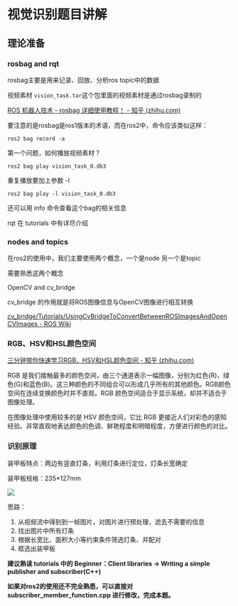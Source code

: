 # 视觉识别题目讲解



## 理论准备



### rosbag and rqt

rosbag主要是用来记录、回放、分析ros topic中的数据

视频素材 `vision_task.tar`这个包里面的视频素材是通过rosbag录制的

[ROS 机器人技术 - rosbag 详细使用教程！ - 知乎 (zhihu.com)](https://zhuanlan.zhihu.com/p/151444739)

要注意的是rosbag是ros1版本的术语，而在ros2中，命令应该类似这样：

```
ros2 bag record -a
```



第一个问题，如何播放视频素材？

```
ros2 bag play vision_task_0.db3
```



重复播放要加上参数 -l

```
ros2 bag play -l vision_task_0.db3
```

还可以用 info 命令查看这个bag的相关信息


rqt 在 tutorials 中有详尽介绍





### nodes and topics

在ros2的使用中，我们主要使用两个概念，一个是node 另一个是topic

需要熟悉这两个概念


OpenCV and cv_bridge

cv_bridge 的作用就是将ROS图像信息与OpenCV图像进行相互转换

[cv_bridge/Tutorials/UsingCvBridgeToConvertBetweenROSImagesAndOpenCVImages - ROS Wiki](http://wiki.ros.org/cv_bridge/Tutorials/UsingCvBridgeToConvertBetweenROSImagesAndOpenCVImages)





### RGB、HSV和HSL颜色空间

[三分钟带你快速学习RGB、HSV和HSL颜色空间 - 知乎 (zhihu.com)](https://zhuanlan.zhihu.com/p/67930839)

RGB 是我们接触最多的颜色空间，由三个通道表示一幅图像，分别为红色(R)，绿色(G)和蓝色(B)。这三种颜色的不同组合可以形成几乎所有的其他颜色。RGB颜色空间在连续变换颜色时并不直观。RGB 颜色空间适合于显示系统，却并不适合于图像处理。


在图像处理中使用较多的是 HSV 颜色空间，它比 RGB 更接近人们对彩色的感知经验。非常直观地表达颜色的色调、鲜艳程度和明暗程度，方便进行颜色的对比。





### 识别原理

装甲板特点：两边有竖直灯条，利用灯条进行定位，灯条长宽确定

装甲板规格：235*127mm



<img src="https://img-blog.csdnimg.cn/4db02decc2c24251b7dd86b13c62f56c.png">



思路：

1. 从视频流中得到到一帧图片，对图片进行预处理，滤去不需要的信息
2. 找出图片中所有灯条
3. 根据长宽比、面积大小等约束条件筛选灯条、并配对
4. 框选出装甲板





**建议熟读 tutorials 中的 Beginner：Client libraries -> Writing a simple publisher and subscriber(C++)**

**如果对ros2的使用还不完全熟悉，可以直接对 subscriber_member_function.cpp 进行修改，完成本题。**



